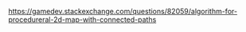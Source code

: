 https://gamedev.stackexchange.com/questions/82059/algorithm-for-procedureral-2d-map-with-connected-paths
